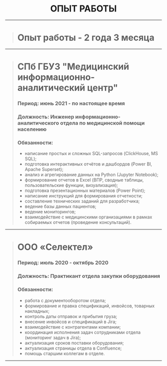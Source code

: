 <h1 align="center">ОПЫТ РАБОТЫ</h1>

---
> # Опыт работы - 2 года 3 месяца
---
>
> # СПб ГБУЗ "Медицинский информационно-аналитический центр"
> ### **Период:** июнь 2021 - по настоящее время
> 
> ### **Должность:** Инженер информационно-аналитического отдела по медицинской помощи населению
> 
> ### **Обязанности:**
> - написание простых и сложных SQL-запросов (ClickHouse, MS SQL);
> - подготовка интерактивных отчётов и дашбордов (Power BI, Apache Superset);
> - анализ и агрегирование данных на Python (Jupyter Notebook);
> - формирование отчетов в Excel (ВПР, сводные таблицы, пользовательские функции, визуализация);
> - подготовка презентационных материалов (Power Point);
> - написание инструкций для формирования отчетности;
> - составление технических заданий для разработчика;
> - ведение базы данных пациентов;
> - ведение мониторингов;
> - взаимодействие с медицинскими организациями в рамках собираемых отчетов (проведение консультаций).
>
---
>
> # ООО «Селектел»
> ### **Период:** июль 2020 - октябрь 2020
> 
> ### **Должность:** Практикант отдела закупки оборудования
> 
> ### **Обязанности:**
> - работа с документооборотом отдела;
> - формирование и правка спецификаций, инвойсов, товарных накладных;
> - контроль даты отправок и прибытия груза;
> - внесение инвойсов и спецификаций в Jira;
> - взаимодействие с контрагентами компании;
> - координация исполнения задач сотрудниками отдела (мониторинг задач в Jira);
> - актуализация сроков поставки оборудования;
> - актуализация страницы отдела в Confluence;
> - помощь старшим коллегам в отделе.
>
---

